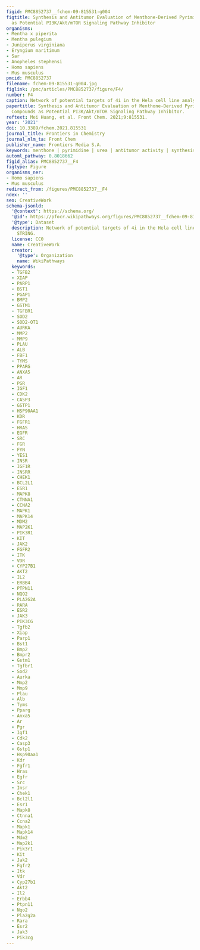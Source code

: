 ```yaml
---
figid: PMC8852737__fchem-09-815531-g004
figtitle: Synthesis and Antitumor Evaluation of Menthone-Derived Pyrimidine-Urea Compounds
  as Potential PI3K/Akt/mTOR Signaling Pathway Inhibitor
organisms:
- Mentha x piperita
- Mentha pulegium
- Juniperus virginiana
- Eryngium maritimum
- Sar
- Anopheles stephensi
- Homo sapiens
- Mus musculus
pmcid: PMC8852737
filename: fchem-09-815531-g004.jpg
figlink: /pmc/articles/PMC8852737/figure/F4/
number: F4
caption: Network of potential targets of 4i in the Hela cell line analyzed by STRING.
papertitle: Synthesis and Antitumor Evaluation of Menthone-Derived Pyrimidine-Urea
  Compounds as Potential PI3K/Akt/mTOR Signaling Pathway Inhibitor.
reftext: Mei Huang, et al. Front Chem. 2021;9:815531.
year: '2021'
doi: 10.3389/fchem.2021.815531
journal_title: Frontiers in Chemistry
journal_nlm_ta: Front Chem
publisher_name: Frontiers Media S.A.
keywords: menthone | pyrimidine | urea | antitumor activity | synthesis | PI3K/AKT/mTOR
automl_pathway: 0.8018662
figid_alias: PMC8852737__F4
figtype: Figure
organisms_ner:
- Homo sapiens
- Mus musculus
redirect_from: /figures/PMC8852737__F4
ndex: ''
seo: CreativeWork
schema-jsonld:
  '@context': https://schema.org/
  '@id': https://pfocr.wikipathways.org/figures/PMC8852737__fchem-09-815531-g004.html
  '@type': Dataset
  description: Network of potential targets of 4i in the Hela cell line analyzed by
    STRING.
  license: CC0
  name: CreativeWork
  creator:
    '@type': Organization
    name: WikiPathways
  keywords:
  - TGFB2
  - XIAP
  - PARP1
  - BST1
  - PGAP1
  - BMP2
  - GSTM1
  - TGFBR1
  - SOD2
  - SOD2-OT1
  - AURKA
  - MMP2
  - MMP9
  - PLAU
  - ALB
  - FBF1
  - TYMS
  - PPARG
  - ANXA5
  - AR
  - PGR
  - IGF1
  - CDK2
  - CASP3
  - GSTP1
  - HSP90AA1
  - KDR
  - FGFR1
  - HRAS
  - EGFR
  - SRC
  - FGR
  - FYN
  - YES1
  - INSR
  - IGF1R
  - INSRR
  - CHEK1
  - BCL2L1
  - ESR1
  - MAPK8
  - CTNNA1
  - CCNA2
  - MAPK1
  - MAPK14
  - MDM2
  - MAP2K1
  - PIK3R1
  - KIT
  - JAK2
  - FGFR2
  - ITK
  - VDR
  - CYP27B1
  - AKT2
  - IL2
  - ERBB4
  - PTPN11
  - NQO2
  - PLA2G2A
  - RARA
  - ESR2
  - JAK3
  - PIK3CG
  - Tgfb2
  - Xiap
  - Parp1
  - Bst1
  - Bmp2
  - Bmpr2
  - Gstm1
  - Tgfbr1
  - Sod2
  - Aurka
  - Mmp2
  - Mmp9
  - Plau
  - Alb
  - Tyms
  - Pparg
  - Anxa5
  - Ar
  - Pgr
  - Igf1
  - Cdk2
  - Casp3
  - Gstp1
  - Hsp90aa1
  - Kdr
  - Fgfr1
  - Hras
  - Egfr
  - Src
  - Insr
  - Chek1
  - Bcl2l1
  - Esr1
  - Mapk8
  - Ctnna1
  - Ccna2
  - Mapk1
  - Mapk14
  - Mdm2
  - Map2k1
  - Pik3r1
  - Kit
  - Jak2
  - Fgfr2
  - Itk
  - Vdr
  - Cyp27b1
  - Akt2
  - Il2
  - Erbb4
  - Ptpn11
  - Nqo2
  - Pla2g2a
  - Rara
  - Esr2
  - Jak3
  - Pik3cg
---
```

